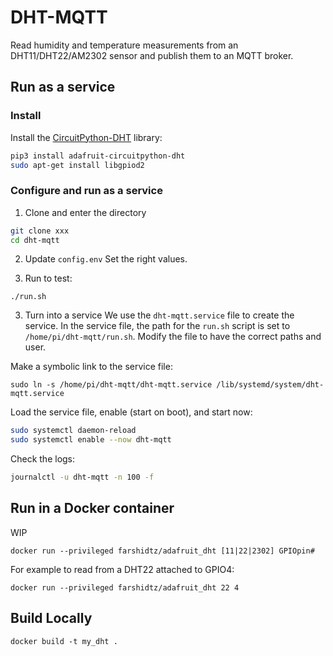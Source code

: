 # DHT-MQTT
Read humidity and temperature measurements from an DHT11/DHT22/AM2302 sensor and publish them to an MQTT broker.

## Run as a service
### Install
Install the [CircuitPython-DHT](https://github.com/adafruit/Adafruit_CircuitPython_DHT) library:
```bash
pip3 install adafruit-circuitpython-dht
sudo apt-get install libgpiod2
```

### Configure and run as a service
1. Clone and enter the directory
```bash
git clone xxx
cd dht-mqtt
```

2. Update `config.env`
Set the right values.

3. Run to test:
```
./run.sh
```

3. Turn into a service
We use the `dht-mqtt.service` file to create the service.
In the service file, the path for the `run.sh` script is set to `/home/pi/dht-mqtt/run.sh`.
Modify the file to have the correct paths and user.

Make a symbolic link to the service file:
```
sudo ln -s /home/pi/dht-mqtt/dht-mqtt.service /lib/systemd/system/dht-mqtt.service
```

Load the service file, enable (start on boot), and start now:
```bash
sudo systemctl daemon-reload
sudo systemctl enable --now dht-mqtt
```

Check the logs:
```bash
journalctl -u dht-mqtt -n 100 -f
```

## Run in a Docker container
WIP

```
docker run --privileged farshidtz/adafruit_dht [11|22|2302] GPIOpin#
```

For example to read from a DHT22 attached to GPIO4:
```
docker run --privileged farshidtz/adafruit_dht 22 4

```

## Build Locally
```
docker build -t my_dht .
```
